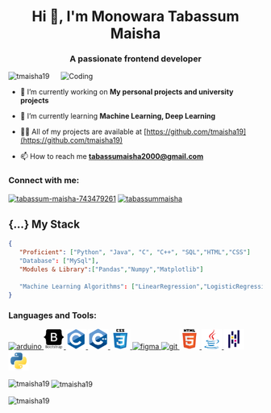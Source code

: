 
<h1 align="center">Hi 👋, I'm Monowara Tabassum Maisha</h1>
<h3 align="center">A passionate frontend developer </h3>
<img align="right" alt="Coding" width="400" src="https://cdn.dribbble.com/users/4055494/screenshots/15215756/media/d2b66c4ca0192aa26d103448b3d1518b.gif">

<p align="left"> <img src="https://komarev.com/ghpvc/?username=tmaisha19&label=Profile%20views&color=0e75b6&style=flat" alt="tmaisha19" /> </p>

- 🔭 I’m currently working on **My personal projects and university projects**

- 🌱 I’m currently learning **Machine Learning, Deep Learning**

- 👨‍💻 All of my projects are available at [https://github.com/tmaisha19](https://github.com/tmaisha19)

- 📫 How to reach me **tabassumaisha2000@gmail.com**

<h3 align="left">Connect with me:</h3>
<p align="left">
<a href="https://linkedin.com/in/tabassum-maisha-743479261" target="blank"><img align="center" src="https://raw.githubusercontent.com/rahuldkjain/github-profile-readme-generator/master/src/images/icons/Social/linked-in-alt.svg" alt="tabassum-maisha-743479261" height="30" width="40" /></a>
<a href="https://kaggle.com/tabassummaisha" target="blank"><img align="center" src="https://raw.githubusercontent.com/rahuldkjain/github-profile-readme-generator/master/src/images/icons/Social/kaggle.svg" alt="tabassummaisha" height="30" width="40" /></a>
</p>

## {...} My Stack

```json
{
   "Proficient": ["Python", "Java", "C", "C++", "SQL","HTML","CSS"]
   "Database": ["MySql"],
   "Modules & Library":["Pandas","Numpy","Matplotlib"]
                          
   "Machine Learning Algorithms": ["LinearRegression","LogisticRegression" ]
}
```

<h3 align="left">Languages and Tools:</h3>
<p align="left"> <a href="https://www.arduino.cc/" target="_blank" rel="noreferrer"> <img src="https://cdn.worldvectorlogo.com/logos/arduino-1.svg" alt="arduino" width="40" height="40"/> </a> <a href="https://getbootstrap.com" target="_blank" rel="noreferrer"> <img src="https://raw.githubusercontent.com/devicons/devicon/master/icons/bootstrap/bootstrap-plain-wordmark.svg" alt="bootstrap" width="40" height="40"/> </a> <a href="https://www.cprogramming.com/" target="_blank" rel="noreferrer"> <img src="https://raw.githubusercontent.com/devicons/devicon/master/icons/c/c-original.svg" alt="c" width="40" height="40"/> </a> <a href="https://www.w3schools.com/cpp/" target="_blank" rel="noreferrer"> <img src="https://raw.githubusercontent.com/devicons/devicon/master/icons/cplusplus/cplusplus-original.svg" alt="cplusplus" width="40" height="40"/> </a> <a href="https://www.w3schools.com/css/" target="_blank" rel="noreferrer"> <img src="https://raw.githubusercontent.com/devicons/devicon/master/icons/css3/css3-original-wordmark.svg" alt="css3" width="40" height="40"/> </a> <a href="https://www.figma.com/" target="_blank" rel="noreferrer"> <img src="https://www.vectorlogo.zone/logos/figma/figma-icon.svg" alt="figma" width="40" height="40"/> </a> <a href="https://git-scm.com/" target="_blank" rel="noreferrer"> <img src="https://www.vectorlogo.zone/logos/git-scm/git-scm-icon.svg" alt="git" width="40" height="40"/> </a> <a href="https://www.w3.org/html/" target="_blank" rel="noreferrer"> <img src="https://raw.githubusercontent.com/devicons/devicon/master/icons/html5/html5-original-wordmark.svg" alt="html5" width="40" height="40"/> </a> <a href="https://www.java.com" target="_blank" rel="noreferrer"> <img src="https://raw.githubusercontent.com/devicons/devicon/master/icons/java/java-original.svg" alt="java" width="40" height="40"/> </a> <a href="https://pandas.pydata.org/" target="_blank" rel="noreferrer"> <img src="https://raw.githubusercontent.com/devicons/devicon/2ae2a900d2f041da66e950e4d48052658d850630/icons/pandas/pandas-original.svg" alt="pandas" width="40" height="40"/> </a> <a href="https://www.python.org" target="_blank" rel="noreferrer"> <img src="https://raw.githubusercontent.com/devicons/devicon/master/icons/python/python-original.svg" alt="python" width="40" height="40"/> </a> </p>

<p><img align="left" src="https://github-readme-stats.vercel.app/api/top-langs?username=tmaisha19&show_icons=true&locale=en&layout=compact" alt="tmaisha19" /></p>

<p>&nbsp;<img align="center" src="https://github-readme-stats.vercel.app/api?username=tmaisha19&show_icons=true&locale=en" alt="tmaisha19" /></p>

<p><img align="center" src="https://github-readme-streak-stats.herokuapp.com/?user=tmaisha19&" alt="tmaisha19" /></p>
